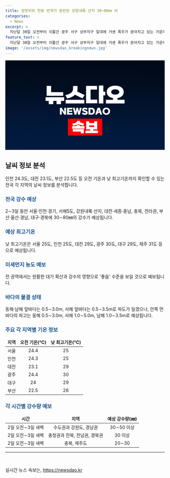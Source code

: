 ```yaml
---
title: 장맛비와 천둥 번개가 동반된 강원내륙·산지 30~80㎜ 비
categories:
  - News
excerpt: >
  지난달 30일 오전부터 이틀간 광주 서구 상무지구 일대에 거센 폭우가 쏟아지고 있는 가운데, 전국 대부분 지역에 돌풍과 함께 강한 비가 내릴 것으로 예상된다. 특히 2∼3일 동안 서울·인천·경기, 강원, 충청, 전라, 경북, 경남, 제주 등의 지역에서 20∼120㎜의 강우가 예상되며, 시간당 20∼50㎜의 강한 비가 쏟아질 수 있다. 날씨는 점차 안정화되겠으나, 물결은 동해 0.5∼3.0m, 남해 0.5∼3.5m, 서해 0.5∼3.5m로 예상된다.
feature_text: >
  지난달 30일 오전부터 이틀간 광주 서구 상무지구 일대에 거센 폭우가 쏟아지고 있는 가운데, 전국 대부분 지역에 돌풍과 함께 강한 비가 내릴 것으로 예상된다. 특히 2∼3일 동안 서울·인천·경기, 강원, 충청, 전라, 경북, 경남, 제주 등의 지역에서 20∼120㎜의 강우가 예상되며, 시간당 20∼50㎜의 강한 비가 쏟아질 수 있다. 날씨는 점차 안정화되겠으나, 물결은 동해 0.5∼3.0m, 남해 0.5∼3.5m, 서해 0.5∼3.5m로 예상된다.
image: '/assets/img/newsdao_breakingnews.jpg'
---
```


<p><img src="/assets/img/newsdao_breakingnews.jpg" alt="firstkoreanews 속보" /></p>

<h2 data-ke-size="size26">날씨 정보 분석</h2>

<p data-ke-size="size16">인천 24.3도, 대전 23.1도, 부산 22.5도 등 오전 기온과 낮 최고기온까지 확인할 수 있는 전국 각 지역의 날씨 정보를 분석합니다.</p>

<h3><b><span style="color: #1a5490;">전국 강수 예상</span></b></h3>

<p data-ke-size="size16">2∼3일 동안 서울·인천·경기, 서해5도, 강원내륙·산지, 대전·세종·충남, 충북, 전라권, 부산·울산·경남, 대구·경북에 30∼80㎜의 강수가 예상됩니다.</p>

<h3><b><span style="color: #1a5490;">예상 최고기온</span></b></h3>

<p data-ke-size="size16">낮 최고기온은 서울 25도, 인천 25도, 대전 29도, 광주 30도, 대구 29도, 제주 31도 등으로 예상됩니다.</p>

<h3><b><span style="color: #1a5490;">미세먼지 농도 예보</span></b></h3>

<p data-ke-size="size16">전 권역에서는 원활한 대기 확산과 강수의 영향으로 '좋음' 수준을 보일 것으로 예보됩니다.</p>

<h3><b><span style="color: #1a5490;">바다의 물결 상태</span></b></h3>

<p data-ke-size="size16">동해·남해 앞바다는 0.5∼3.0m, 서해 앞바다는 0.5∼3.5m로 파도가 일겠으나, 안쪽 먼바다의 파고는 동해 0.5∼3.0m, 서해 1.0∼5.0m, 남해 1.0∼3.5m로 예상됩니다.</p>

<h3><b><span style="color: #1a5490;">주요 각 지역별 기온 정보</span></b></h3>

<table>
    <thead>
        <tr>
            <td style="text-align: center; height: 17px;"><b>지역</b></td>
            <td style="text-align: center; height: 17px;"><b>오전 기온(℃)</b></td>
            <td style="text-align: center; height: 17px;"><b>낮 최고기온(℃)</b></td>
        </tr>
    </thead>
    <tbody>
        <tr>
            <td style="text-align: center; height: 17px;">서울</td>
            <td style="text-align: center; height: 17px;">24.4</td>
            <td style="text-align: center; height: 17px;">25</td>
        </tr>
        <tr>
            <td style="text-align: center; height: 17px;">인천</td>
            <td style="text-align: center; height: 17px;">24.3</td>
            <td style="text-align: center; height: 17px;">25</td>
        </tr>
        <tr>
            <td style="text-align: center; height: 17px;">대전</td>
            <td style="text-align: center; height: 17px;">23.1</td>
            <td style="text-align: center; height: 17px;">29</td>
        </tr>
        <tr>
            <td style="text-align: center; height: 17px;">광주</td>
            <td style="text-align: center; height: 17px;">24.4</td>
            <td style="text-align: center; height: 17px;">30</td>
        </tr>
        <tr>
            <td style="text-align: center; height: 17px;">대구</td>
            <td style="text-align: center; height: 17px;">24</td>
            <td style="text-align: center; height: 17px;">29</td>
        </tr>
        <tr>
            <td style="text-align: center; height: 17px;">부산</td>
            <td style="text-align: center; height: 17px;">22.5</td>
            <td style="text-align: center; height: 17px;">26</td>
        </tr>
    </tbody>
</table>

<h3><b><span style="color: #1a5490;">각 시간별 강수량 예보</span></b></h3>

<table>
    <thead>
        <tr>
            <td style="text-align: center; height: 17px;"><b>시간</b></td>
            <td style="text-align: center; height: 17px;"><b>지역</b></td>
            <td style="text-align: center; height: 17px;"><b>예상 강수량(㎜)</b></td>
        </tr>
    </thead>
    <tbody>
        <tr>
            <td style="text-align: center; height: 17px;">2일 오전∼3일 새벽</td>
            <td style="text-align: center; height: 17px;">수도권과 강원도, 경남권</td>
            <td style="text-align: center; height: 17px;">30∼50 이상</td>
        </tr>
        <tr>
            <td style="text-align: center; height: 17px;">2일 오전∼3일 새벽</td>
            <td style="text-align: center; height: 17px;">충청권과 전북, 전남권, 경북권</td>
            <td style="text-align: center; height: 17px;">30 이상</td>
        </tr>
        <tr>
            <td style="text-align: center; height: 17px;">2일 오전∼3일 새벽</td>
            <td style="text-align: center; height: 17px;">충북, 제주도</td>
            <td style="text-align: center; height: 17px;">20∼30</td>
        </tr>
    </tbody>
</table>

<hr>

<p data-ke-size="size16">&nbsp;</p>
실시간 뉴스 속보는, <a href="https://newsdao.kr" rel="dofollow">https://newsdao.kr</a>


